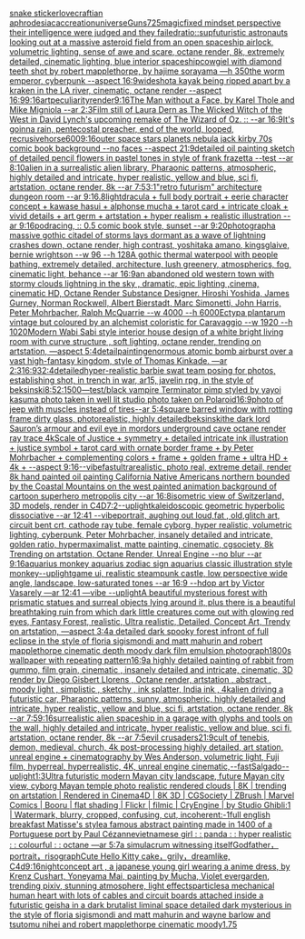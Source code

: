 [snake sticker](https://www.ebank.nz/aiartgenerator?category=snake%20sticker)[lovecraftian aphrodesiac](https://www.ebank.nz/aiartgenerator?category=lovecraftian%20aphrodesiac)[accreation](https://www.ebank.nz/aiartgenerator?category=accreation)[universe](https://www.ebank.nz/aiartgenerator?category=universe)[Guns](https://www.ebank.nz/aiartgenerator?category=Guns)[725](https://www.ebank.nz/aiartgenerator?category=725)[magic](https://www.ebank.nz/aiartgenerator?category=magic)[fixed mindset perspective their intelligence were judged and they failed](https://www.ebank.nz/aiartgenerator?category=fixed%20mindset%20perspective%20their%20intelligence%20were%20judged%20and%20they%20failed)[ratio::](https://www.ebank.nz/aiartgenerator?category=ratio%3A%3A)[sup](https://www.ebank.nz/aiartgenerator?category=sup)[futuristic astronauts looking out at a massive asteroid field from an open spaceship airlock, volumetric lighting, sense of awe and scare, octane render, 8k, extremely detailed, cinematic lighting, blue interior spaceship](https://www.ebank.nz/aiartgenerator?category=futuristic%20astronauts%20looking%20out%20at%20a%20massive%20asteroid%20field%20from%20an%20open%20spaceship%20airlock%2C%20volumetric%20lighting%2C%20sense%20of%20awe%20and%20scare%2C%20octane%20render%2C%208k%2C%20extremely%20detailed%2C%20cinematic%20lighting%2C%20blue%20interior%20spaceship)[cowgiel with diamond teeth shot by robert mapplethorpe, by hajime sorayama —h 350](https://www.ebank.nz/aiartgenerator?category=cowgiel%20with%20diamond%20teeth%20shot%20by%20robert%20mapplethorpe%2C%20by%20hajime%20sorayama%20%E2%80%94h%20350)[the worm emperor, cyberpunk --aspect 16:9](https://www.ebank.nz/aiartgenerator?category=the%20worm%20emperor%2C%20cyberpunk%20--aspect%2016%3A9)[wideshot](https://www.ebank.nz/aiartgenerator?category=wideshot)[a kayak being ripped apart by a kraken in the LA river, cinematic, octane render --aspect 16:9](https://www.ebank.nz/aiartgenerator?category=a%20kayak%20being%20ripped%20apart%20by%20a%20kraken%20in%20the%20LA%20river%2C%20cinematic%2C%20octane%20render%20--aspect%2016%3A9)[9:16](https://www.ebank.nz/aiartgenerator?category=9%3A16)[art](https://www.ebank.nz/aiartgenerator?category=art)[peculiarity](https://www.ebank.nz/aiartgenerator?category=peculiarity)[render](https://www.ebank.nz/aiartgenerator?category=render)[9:16](https://www.ebank.nz/aiartgenerator?category=9%3A16)[The Man without a Face, by Karel Thole and Mike Migniola --ar 2:3](https://www.ebank.nz/aiartgenerator?category=The%20Man%20without%20a%20Face%2C%20by%20Karel%20Thole%20and%20Mike%20Migniola%20--ar%202%3A3)[Film still of Laura Dern as The Wicked Witch of the West in David Lynch's upcoming remake of The Wizard of Oz. :: --ar 16:9](https://www.ebank.nz/aiartgenerator?category=Film%20still%20of%20Laura%20Dern%20as%20The%20Wicked%20Witch%20of%20the%20West%20in%20David%20Lynch%27s%20upcoming%20remake%20of%20The%20Wizard%20of%20Oz.%20%3A%3A%20--ar%2016%3A9)[It's goinna rain, pentecostal preacher, end of the world, looped, recrusive](https://www.ebank.nz/aiartgenerator?category=It%27s%20goinna%20rain%2C%20pentecostal%20preacher%2C%20end%20of%20the%20world%2C%20looped%2C%20recrusive)[horse](https://www.ebank.nz/aiartgenerator?category=horse)[600](https://www.ebank.nz/aiartgenerator?category=600)[9:16](https://www.ebank.nz/aiartgenerator?category=9%3A16)[outer space stars planets nebula jack kirby 70s comic book background  --no faces --aspect 21:9](https://www.ebank.nz/aiartgenerator?category=outer%20space%20stars%20planets%20nebula%20jack%20kirby%2070s%20comic%20book%20background%20%20--no%20faces%20--aspect%2021%3A9)[detailed oil painting sketch of detailed pencil flowers in pastel tones in style of frank frazetta --test --ar 8:10](https://www.ebank.nz/aiartgenerator?category=detailed%20oil%20painting%20sketch%20of%20detailed%20pencil%20flowers%20in%20pastel%20tones%20in%20style%20of%20frank%20frazetta%20--test%20--ar%208%3A10)[alien in a surrealistic alien library, Pharaonic patterns, atmospheric, highly detailed and intricate, hyper realistic, yellow and blue, sci fi, artstation, octane render, 8k --ar 7:5](https://www.ebank.nz/aiartgenerator?category=alien%20in%20a%20surrealistic%20alien%20library%2C%20Pharaonic%20patterns%2C%20atmospheric%2C%20highly%20detailed%20and%20intricate%2C%20hyper%20realistic%2C%20yellow%20and%20blue%2C%20sci%20fi%2C%20artstation%2C%20octane%20render%2C%208k%20--ar%207%3A5)[3:1](https://www.ebank.nz/aiartgenerator?category=3%3A1)["retro futurism"  architecture dungeon room --ar 9:16](https://www.ebank.nz/aiartgenerator?category=%22retro%20futurism%22%20%20architecture%20dungeon%20room%20--ar%209%3A16)[.8](https://www.ebank.nz/aiartgenerator?category=.8)[light](https://www.ebank.nz/aiartgenerator?category=light)[dracula + full body portrait + eerie character concept + kawase hasui + alphonse mucha + tarot card + intricate cloak + vivid details + art germ + artstation + hyper realism + realistic illustration --ar 9:16](https://www.ebank.nz/aiartgenerator?category=dracula%20%2B%20full%20body%20portrait%20%2B%20eerie%20character%20concept%20%2B%20kawase%20hasui%20%2B%20alphonse%20mucha%20%2B%20tarot%20card%20%2B%20intricate%20cloak%20%2B%20vivid%20details%20%2B%20art%20germ%20%2B%20artstation%20%2B%20hyper%20realism%20%2B%20realistic%20illustration%20--ar%209%3A16)[](https://www.ebank.nz/aiartgenerator?category=)[podracing, :: 0.5 comic book style, sunset --ar 9:20](https://www.ebank.nz/aiartgenerator?category=podracing%2C%20%3A%3A%200.5%20comic%20book%20style%2C%20sunset%20--ar%209%3A20)[photograph](https://www.ebank.nz/aiartgenerator?category=photograph)[a massive gothic citadel of storms lays dormant as a wave of lightning crashes down, octane render, high contrast, yoshitaka amano, kingsglaive, bernie wrightson --w 96 --h 128](https://www.ebank.nz/aiartgenerator?category=a%20massive%20gothic%20citadel%20of%20storms%20lays%20dormant%20as%20a%20wave%20of%20lightning%20crashes%20down%2C%20octane%20render%2C%20high%20contrast%2C%20yoshitaka%20amano%2C%20kingsglaive%2C%20bernie%20wrightson%20--w%2096%20--h%20128)[A gothic thermal waterpool with people bathing, extremely detailed, architecture, lush greenery, atmospherics, fog, cinematic light, behance --ar 16:9](https://www.ebank.nz/aiartgenerator?category=A%20gothic%20thermal%20waterpool%20with%20people%20bathing%2C%20extremely%20detailed%2C%20architecture%2C%20lush%20greenery%2C%20atmospherics%2C%20fog%2C%20cinematic%20light%2C%20behance%20--ar%2016%3A9)[an abandoned old western town with stormy clouds lightning in the sky , dramatic, epic lighting ,cinema, cinematic HD, Octane Render Substance Designer. Hiroshi Yoshida, James Gurney, Norman Rockwell, Albert Bierstadt, Marc Simonetti, John Harris, Peter Mohrbacher, Ralph McQuarrie --w 4000 --h 6000](https://www.ebank.nz/aiartgenerator?category=an%20abandoned%20old%20western%20town%20with%20stormy%20clouds%20lightning%20in%20the%20sky%20%2C%20dramatic%2C%20epic%20lighting%20%2Ccinema%2C%20cinematic%20HD%2C%20Octane%20Render%20Substance%20Designer.%20Hiroshi%20Yoshida%2C%20James%20Gurney%2C%20Norman%20Rockwell%2C%20Albert%20Bierstadt%2C%20Marc%20Simonetti%2C%20John%20Harris%2C%20Peter%20Mohrbacher%2C%20Ralph%20McQuarrie%20--w%204000%20--h%206000)[Ectypa plantarum vintage but coloured by an alchemist coloristic for Caravaggio --w 1920 --h 1020](https://www.ebank.nz/aiartgenerator?category=Ectypa%20plantarum%20vintage%20but%20coloured%20by%20an%20alchemist%20coloristic%20for%20Caravaggio%20--w%201920%20--h%201020)[Modern Wabi Sabi style interior house design of a white bright living room with curve structure , soft lighting, octane render, trending on artstation, —aspect 5:4](https://www.ebank.nz/aiartgenerator?category=Modern%20Wabi%20Sabi%20style%20interior%20house%20design%20of%20a%20white%20bright%20living%20room%20with%20curve%20structure%20%2C%20soft%20lighting%2C%20octane%20render%2C%20trending%20on%20artstation%2C%20%E2%80%94aspect%205%3A4)[detail](https://www.ebank.nz/aiartgenerator?category=detail)[painting](https://www.ebank.nz/aiartgenerator?category=painting)[enormous atomic bomb airburst over a vast high-fantasy kingdom, style of Thomas Kinkade. —ar 2:3](https://www.ebank.nz/aiartgenerator?category=enormous%20atomic%20bomb%20airburst%20over%20a%20vast%20high-fantasy%20kingdom%2C%20style%20of%20Thomas%20Kinkade.%20%E2%80%94ar%202%3A3)[16:9](https://www.ebank.nz/aiartgenerator?category=16%3A9)[32:4](https://www.ebank.nz/aiartgenerator?category=32%3A4)[detailed](https://www.ebank.nz/aiartgenerator?category=detailed)[hyper-realistic barbie swat team posing for photos, establishing shot, in trench in war, ar15, javelin rpg, in the style of beksinski](https://www.ebank.nz/aiartgenerator?category=hyper-realistic%20barbie%20swat%20team%20posing%20for%20photos%2C%20establishing%20shot%2C%20in%20trench%20in%20war%2C%20ar15%2C%20javelin%20rpg%2C%20in%20the%20style%20of%20beksinski)[8:5](https://www.ebank.nz/aiartgenerator?category=8%3A5)[2:1](https://www.ebank.nz/aiartgenerator?category=2%3A1)[500](https://www.ebank.nz/aiartgenerator?category=500)[—test](https://www.ebank.nz/aiartgenerator?category=%E2%80%94test)[/black vampire Terminator pimp styled by yayoi kasuma photo taken in well lit studio photo taken on Polaroid](https://www.ebank.nz/aiartgenerator?category=/black%20vampire%20Terminator%20pimp%20styled%20by%20yayoi%20kasuma%20photo%20taken%20in%20well%20lit%20studio%20photo%20taken%20on%20Polaroid)[16:9](https://www.ebank.nz/aiartgenerator?category=16%3A9)[photo of jeep with muscles instead of tires--ar 5:4](https://www.ebank.nz/aiartgenerator?category=photo%20of%20jeep%20with%20muscles%20instead%20of%20tires--ar%205%3A4)[square barred window with rotting frame dirty glass, photorealistic, highly detailed](https://www.ebank.nz/aiartgenerator?category=square%20barred%20window%20with%20rotting%20frame%20dirty%20glass%2C%20photorealistic%2C%20highly%20detailed)[beksinski](https://www.ebank.nz/aiartgenerator?category=beksinski)[the dark lord Sauron’s armour and evil eye in mordors underground cave octane render ray trace 4k](https://www.ebank.nz/aiartgenerator?category=the%20dark%20lord%20Sauron%E2%80%99s%20armour%20and%20evil%20eye%20in%20mordors%20underground%20cave%20octane%20render%20ray%20trace%204k)[Scale of Justice + symmetry + detailed intricate ink illustration + justice symbol + tarot card with ornate border frame + by Peter Mohrbacher + complementing colors + frame + golden frame + ultra HD + 4k + --aspect 9:16](https://www.ebank.nz/aiartgenerator?category=Scale%20of%20Justice%20%2B%20symmetry%20%2B%20detailed%20intricate%20ink%20illustration%20%2B%20justice%20symbol%20%2B%20tarot%20card%20with%20ornate%20border%20frame%20%2B%20by%20Peter%20Mohrbacher%20%2B%20complementing%20colors%20%2B%20frame%20%2B%20golden%20frame%20%2B%20ultra%20HD%20%2B%204k%20%2B%20--aspect%209%3A16)[--vibefast](https://www.ebank.nz/aiartgenerator?category=--vibefast)[ultrarealistic, photo real, extreme detail, render 8k hand painted oil painting California Native Americans northern bounded by the Coastal Mountains on the west painted animation background of cartoon superhero metropolis city --ar 16:8](https://www.ebank.nz/aiartgenerator?category=ultrarealistic%2C%20photo%20real%2C%20extreme%20detail%2C%20render%208k%20hand%20painted%20oil%20painting%20California%20Native%20Americans%20northern%20bounded%20by%20the%20Coastal%20Mountains%20on%20the%20west%20painted%20animation%20background%20of%20cartoon%20superhero%20metropolis%20city%20--ar%2016%3A8)[isometric view of  Switzerland, 3D models, render in C4D](https://www.ebank.nz/aiartgenerator?category=isometric%20view%20of%20%20Switzerland%2C%203D%20models%2C%20render%20in%20C4D)[7:2](https://www.ebank.nz/aiartgenerator?category=7%3A2)[--uplight](https://www.ebank.nz/aiartgenerator?category=--uplight)[kaleidoscopic geometric hyperbolic dissociative --ar 12:41 --vibe](https://www.ebank.nz/aiartgenerator?category=kaleidoscopic%20geometric%20hyperbolic%20dissociative%20--ar%2012%3A41%20--vibe)[portrait, aughing out loud,fat , old,glitch art, circuit bent crt, cathode ray tube, female cyborg, hyper realistic, volumetric lighting, cyberpunk, Peter Mohrbacher, insanely detailed and intricate, golden ratio, hypermaximalist, matte painting, cinematic, cgsociety, 8k Trending on artstation, Octane Render, Unreal Engine --no blur --ar 9:16](https://www.ebank.nz/aiartgenerator?category=portrait%2C%20aughing%20out%20loud%2Cfat%20%2C%20old%2Cglitch%20art%2C%20circuit%20bent%20crt%2C%20cathode%20ray%20tube%2C%20female%20cyborg%2C%20hyper%20realistic%2C%20volumetric%20lighting%2C%20cyberpunk%2C%20Peter%20Mohrbacher%2C%20insanely%20detailed%20and%20intricate%2C%20golden%20ratio%2C%20hypermaximalist%2C%20matte%20painting%2C%20cinematic%2C%20cgsociety%2C%208k%20Trending%20on%20artstation%2C%20Octane%20Render%2C%20Unreal%20Engine%20--no%20blur%20--ar%209%3A16)[aquarius monkey aquarius zodiac sign aquarius classic illustration style monkey](https://www.ebank.nz/aiartgenerator?category=aquarius%20monkey%20aquarius%20zodiac%20sign%20aquarius%20classic%20illustration%20style%20monkey)[--uplight](https://www.ebank.nz/aiartgenerator?category=--uplight)[game ui, realistic steampunk castle,  low perspective wide angle, landscape, low-saturated tones --ar 16:9  --hd](https://www.ebank.nz/aiartgenerator?category=game%20ui%2C%20realistic%20steampunk%20castle%2C%20%20low%20perspective%20wide%20angle%2C%20landscape%2C%20low-saturated%20tones%20--ar%2016%3A9%20%20--hd)[op art by Victor Vasarely —ar 12:41 —vibe --uplight](https://www.ebank.nz/aiartgenerator?category=op%20art%20by%20Victor%20Vasarely%20%E2%80%94ar%2012%3A41%20%E2%80%94vibe%20--uplight)[A beautiful mysterious forest with prismatic statues and surreal objects lying around it, plus there is a beautiful breathtaking ruin from which dark little creatures come out with glowing red eyes, Fantasy Forest, realistic, Ultra realistic, Detailed, Concept Art, Trendy on artstation, —aspect 3:4](https://www.ebank.nz/aiartgenerator?category=A%20beautiful%20mysterious%20forest%20with%20prismatic%20statues%20and%20surreal%20objects%20lying%20around%20it%2C%20plus%20there%20is%20a%20beautiful%20breathtaking%20ruin%20from%20which%20dark%20little%20creatures%20come%20out%20with%20glowing%20red%20eyes%2C%20Fantasy%20Forest%2C%20realistic%2C%20Ultra%20realistic%2C%20Detailed%2C%20Concept%20Art%2C%20Trendy%20on%20artstation%2C%20%E2%80%94aspect%203%3A4)[a detailed dark spooky forest infront of full eclipse in the style of floria sigismondi and matt mahurin and robert mapplethorpe cinematic depth moody dark film emulsion photograph](https://www.ebank.nz/aiartgenerator?category=a%20detailed%20dark%20spooky%20forest%20infront%20of%20full%20eclipse%20in%20the%20style%20of%20floria%20sigismondi%20and%20matt%20mahurin%20and%20robert%20mapplethorpe%20cinematic%20depth%20moody%20dark%20film%20emulsion%20photograph)[1800s wallpaper with repeating pattern](https://www.ebank.nz/aiartgenerator?category=1800s%20wallpaper%20with%20repeating%20pattern)[16:9](https://www.ebank.nz/aiartgenerator?category=16%3A9)[a highly detailed painting of rabbit from gummo, film grain, cinematic , insanely detailed and intricate, cinematic, 3D render by Diego Gisbert Llorens , Octane render, artstation , abstract , moody light , simplistic , sketchy , ink splatter, India ink , 4k](https://www.ebank.nz/aiartgenerator?category=a%20highly%20detailed%20painting%20of%20rabbit%20from%20gummo%2C%20film%20grain%2C%20cinematic%20%2C%20insanely%20detailed%20and%20intricate%2C%20cinematic%2C%203D%20render%20by%20Diego%20Gisbert%20Llorens%20%2C%20Octane%20render%2C%20artstation%20%2C%20abstract%20%2C%20moody%20light%20%2C%20simplistic%20%2C%20sketchy%20%2C%20ink%20splatter%2C%20India%20ink%20%2C%204k)[alien driving a futuristic car, Pharaonic patterns, sunny, atmospheric, highly detailed and intricate, hyper realistic, yellow and blue, sci fi, artstation, octane render, 8k --ar 7:5](https://www.ebank.nz/aiartgenerator?category=alien%20driving%20a%20futuristic%20car%2C%20Pharaonic%20patterns%2C%20sunny%2C%20atmospheric%2C%20highly%20detailed%20and%20intricate%2C%20hyper%20realistic%2C%20yellow%20and%20blue%2C%20sci%20fi%2C%20artstation%2C%20octane%20render%2C%208k%20--ar%207%3A5)[9:16](https://www.ebank.nz/aiartgenerator?category=9%3A16)[surrealistic alien spaceship in a garage with glyphs and tools on the wall, highly detailed and intricate, hyper realistic, yellow and blue, sci fi, artstation, octane render, 8k --ar 7:5](https://www.ebank.nz/aiartgenerator?category=surrealistic%20alien%20spaceship%20in%20a%20garage%20with%20glyphs%20and%20tools%20on%20the%20wall%2C%20highly%20detailed%20and%20intricate%2C%20hyper%20realistic%2C%20yellow%20and%20blue%2C%20sci%20fi%2C%20artstation%2C%20octane%20render%2C%208k%20--ar%207%3A5)[evil crusaders](https://www.ebank.nz/aiartgenerator?category=evil%20crusaders)[21:9](https://www.ebank.nz/aiartgenerator?category=21%3A9)[](https://www.ebank.nz/aiartgenerator?category=)[cult of tenebis, demon, medieval, church, 4k post-processing highly detailed, art station, unreal engine + cinematography by Wes Anderson, volumetric light, Fuji film, hyperreal, hyperrealistic, 4K, unreal engine cinematic,](https://www.ebank.nz/aiartgenerator?category=cult%20of%20tenebis%2C%20demon%2C%20medieval%2C%20church%2C%204k%20post-processing%20highly%20detailed%2C%20art%20station%2C%20unreal%20engine%20%2B%20cinematography%20by%20Wes%20Anderson%2C%20volumetric%20light%2C%20Fuji%20film%2C%20hyperreal%2C%20hyperrealistic%2C%204K%2C%20unreal%20engine%20cinematic%2C)[--fast](https://www.ebank.nz/aiartgenerator?category=--fast)[Salgado](https://www.ebank.nz/aiartgenerator?category=Salgado)[--uplight](https://www.ebank.nz/aiartgenerator?category=--uplight)[1:3](https://www.ebank.nz/aiartgenerator?category=1%3A3)[Ultra futuristic modern Mayan city landscape, future Mayan city view, cyborg Mayan temple photo realistic rendered clouds | 8K | trending on artstation | Rendered in Cinema4D | 8K 3D | CGSociety | ZBrush | Marvel Comics | Booru | flat shading | Flickr | filmic | CryEngine | by Studio Ghibli:1 | Watermark, blurry, cropped, confusing, cut, incoherent:-1](https://www.ebank.nz/aiartgenerator?category=Ultra%20futuristic%20modern%20Mayan%20city%20landscape%2C%20future%20Mayan%20city%20view%2C%20cyborg%20Mayan%20temple%20photo%20realistic%20rendered%20clouds%20%7C%208K%20%7C%20trending%20on%20artstation%20%7C%20Rendered%20in%20Cinema4D%20%7C%208K%203D%20%7C%20CGSociety%20%7C%20ZBrush%20%7C%20Marvel%20Comics%20%7C%20Booru%20%7C%20flat%20shading%20%7C%20Flickr%20%7C%20filmic%20%7C%20CryEngine%20%7C%20by%20Studio%20Ghibli%3A1%20%7C%20Watermark%2C%20blurry%2C%20cropped%2C%20confusing%2C%20cut%2C%20incoherent%3A-1)[full english breakfast Matisse's style](https://www.ebank.nz/aiartgenerator?category=full%20english%20breakfast%20Matisse%27s%20style)[a famous abstract  painting made in 1400 of a Portuguese port by Paul Cézanne](https://www.ebank.nz/aiartgenerator?category=a%20famous%20abstract%20%20painting%20made%20in%201400%20of%20a%20Portuguese%20port%20by%20Paul%20C%C3%A9zanne)[vietnamese girl : : panda : : hyper realistic : : colourful : : octane —ar 5:7](https://www.ebank.nz/aiartgenerator?category=vietnamese%20girl%20%3A%20%3A%20panda%20%3A%20%3A%20hyper%20realistic%20%3A%20%3A%20colourful%20%3A%20%3A%20octane%20%E2%80%94ar%205%3A7)[a simulacrum witnessing itself](https://www.ebank.nz/aiartgenerator?category=a%20simulacrum%20witnessing%20itself)[Godfather，portrait，risograph](https://www.ebank.nz/aiartgenerator?category=Godfather%EF%BC%8Cportrait%EF%BC%8Crisograph)[Cute Hello Kitty cake，grily，dreamlike, C4d](https://www.ebank.nz/aiartgenerator?category=Cute%20Hello%20Kitty%20cake%EF%BC%8Cgrily%EF%BC%8Cdreamlike%2C%20C4d)[9:16](https://www.ebank.nz/aiartgenerator?category=9%3A16)[night](https://www.ebank.nz/aiartgenerator?category=night)[concept art , a japanese young girl  wearing a anime dress, by Krenz Cushart, Yoneyama Mai, painting by Mucha, Violet evergarden, trending pixiv, stunning atmosphere, light effects](https://www.ebank.nz/aiartgenerator?category=concept%20art%20%2C%20a%20japanese%20young%20girl%20%20wearing%20a%20anime%20dress%2C%20by%20Krenz%20Cushart%2C%20Yoneyama%20Mai%2C%20painting%20by%20Mucha%2C%20Violet%20evergarden%2C%20trending%20pixiv%2C%20stunning%20atmosphere%2C%20light%20effects)[particles](https://www.ebank.nz/aiartgenerator?category=particles)[a mechanical human heart with lots of cables and circuit boards attached inside a futuristic geisha in a dark brutalist liminal space detailed dark mysterious in the style of floria sigismondi and matt mahurin and wayne barlow and tsutomu nihei and robert mapplethorpe cinematic moody](https://www.ebank.nz/aiartgenerator?category=a%20mechanical%20human%20heart%20with%20lots%20of%20cables%20and%20circuit%20boards%20attached%20inside%20a%20futuristic%20geisha%20in%20a%20dark%20brutalist%20liminal%20space%20detailed%20dark%20mysterious%20in%20the%20style%20of%20floria%20sigismondi%20and%20matt%20mahurin%20and%20wayne%20barlow%20and%20tsutomu%20nihei%20and%20robert%20mapplethorpe%20cinematic%20moody)[1.75](https://www.ebank.nz/aiartgenerator?category=1.75)